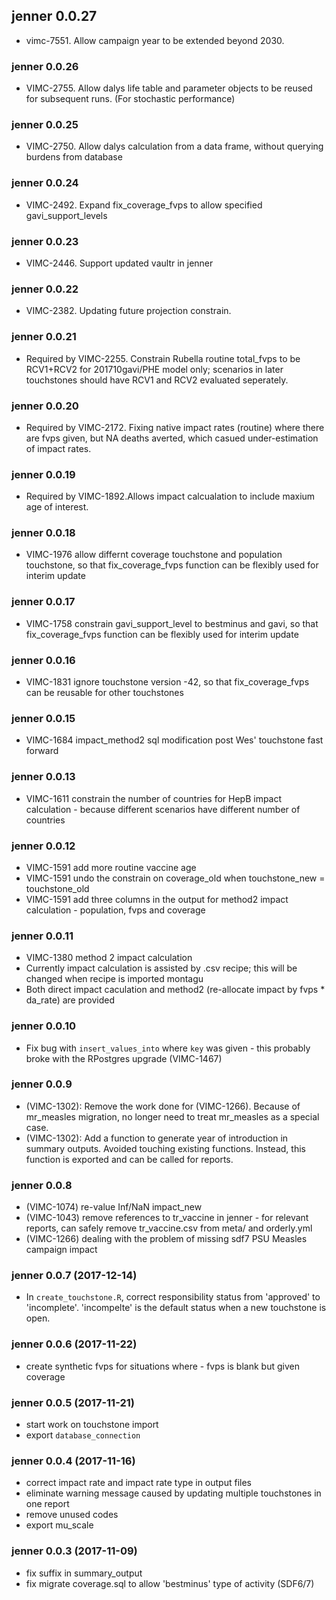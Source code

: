 ## jenner 0.0.27
* vimc-7551. Allow campaign year to be extended beyond 2030.

### jenner 0.0.26
 * VIMC-2755. Allow dalys life table and parameter objects to be reused for subsequent runs. (For stochastic performance)

### jenner 0.0.25
 * VIMC-2750. Allow dalys calculation from a data frame, without querying burdens from database

### jenner 0.0.24
 * VIMC-2492. Expand fix_coverage_fvps to allow specified gavi_support_levels

### jenner 0.0.23
 * VIMC-2446. Support updated vaultr in jenner 

### jenner 0.0.22
 * VIMC-2382. Updating future projection constrain.

### jenner 0.0.21
 * Required by VIMC-2255. Constrain Rubella routine total_fvps to be RCV1+RCV2 for 201710gavi/PHE model only; scenarios in later touchstones should have RCV1 and RCV2 evaluated seperately.
 
### jenner 0.0.20
 * Required by VIMC-2172. Fixing native impact rates (routine) where there are fvps given, but NA deaths averted, which casued under-estimation of impact rates.
 
### jenner 0.0.19
 * Required by VIMC-1892.Allows impact calcualation to include maxium age of interest.
 
### jenner 0.0.18
 * VIMC-1976 allow differnt coverage touchstone and population touchstone, so that fix_coverage_fvps function can be flexibly used for interim update
 
### jenner 0.0.17
 * VIMC-1758 constrain gavi_support_level to bestminus and gavi, so that fix_coverage_fvps function can be flexibly used for interim update

### jenner 0.0.16
 * VIMC-1831 ignore touchstone version -42, so that fix_coverage_fvps can be reusable for other touchstones
 
### jenner 0.0.15
 * VIMC-1684 impact_method2 sql modification post Wes' touchstone fast forward

### jenner 0.0.13
 * VIMC-1611 constrain the number of countries for HepB impact calculation - because different scenarios have different number of countries 

### jenner 0.0.12
 * VIMC-1591 add more routine vaccine age 
 * VIMC-1591 undo the constrain on coverage_old when touchstone_new = touchstone_old
 * VIMC-1591 add three columns in the output for method2 impact calculation - population, fvps and coverage
 
### jenner 0.0.11
 * VIMC-1380 method 2 impact calculation  
 * Currently impact calculation is assisted by .csv recipe; this will be changed when recipe is imported montagu
 * Both direct impact caculation and method2 (re-allocate impact by fvps * da_rate) are provided

### jenner 0.0.10
 * Fix bug with `insert_values_into` where `key` was given - this probably broke with the RPostgres upgrade (VIMC-1467)

### jenner 0.0.9
 * (VIMC-1302): Remove the work done for (VIMC-1266). Because of mr_measles migration, no longer need to treat mr_measles as a special case.
 * (VIMC-1302): Add a function to generate year of introduction in summary outputs. Avoided touching existing functions. Instead, this function is exported and can be called for reports.
 
### jenner 0.0.8
 * (VIMC-1074) re-value Inf/NaN impact_new 
 * (VIMC-1043) remove references to tr_vaccine in jenner - for relevant reports, can safely remove tr_vaccine.csv from meta/ and orderly.yml
 * (VIMC-1266) dealing with the problem of missing sdf7 PSU Measles campaign impact
 
### jenner 0.0.7 (2017-12-14)
 * In `create_touchstone.R`, correct responsibility status from 'approved' to 'incomplete'. 'incompelte' is the default status when a new touchstone is open.

### jenner 0.0.6 (2017-11-22)
 * create synthetic fvps for situations where - fvps is blank but given coverage 

### jenner 0.0.5 (2017-11-21)
 * start work on touchstone import
 * export `database_connection`

### jenner 0.0.4 (2017-11-16)
 * correct impact rate and impact rate type in output files
 * eliminate warning message caused by updating multiple touchstones in one report
 * remove unused codes
 * export mu_scale

### jenner 0.0.3 (2017-11-09)
 * fix suffix in summary_output
 * fix migrate coverage.sql to allow 'bestminus' type of activity (SDF6/7)
